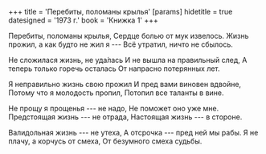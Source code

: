 +++
title = 'Перебиты, поломаны крылья'
[params]
  hidetitle = true
  datesigned = '1973 г.'
  book = 'Книжка 1'
+++
<!-- [АвтВариант- Анне и детям] -->

Перебиты, поломаны крылья,
Сердце болью от мук извелось.
Жизнь прожил, а как будто не жил я ---
Всё утратил, ничто не сбылось.

Не сложилася жизнь, не уда&#x301;лась
И не вышла на правильный след,
А теперь только горечь осталась
От напрасно потерянных лет.

<!-- [АвторУдалил:] -->
<!-- [- Много было путей и тропинок] -->
<!-- [- Много пройдено разных дорог] -->
<!-- [- Но наделал я столько ошибок] -->
<!-- [- Что до цели добраться не смог] -->

Я неправильно жизнь свою прожил
И пред вами виновен вдвойне,
Потому что я молодость пропил,
Потопил все таланты в вине.

Не прощу я прощенья --- не надо,
Не поможет оно уже мне.
Предстоящая жизнь --- не отрада,
Настоящая жизнь --- в стороне.

Валидольная жизнь --- не утеха,
А отсрочка --- пред ней мы рабы.
Я не плачу, а корчусь от смеха,
От безумного смеха судьбы.

<!-- 1973 г. -->
<!-- [АвтПодпись- апрель 1971 г.] -->
<!-- Книжка 1 -->
